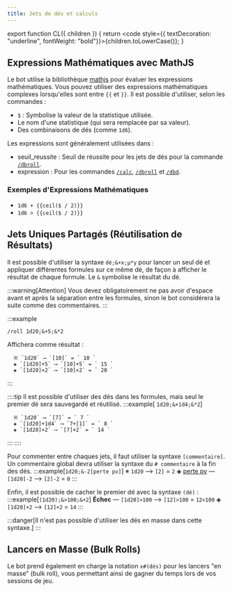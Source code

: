 ```yaml
---
title: Jets de dés et calculs
---
```


export function CL({ children }) {
  return <code style={{ textDecoration: "underline", fontWeight: "bold"}}>{children.toLowerCase()}</code>;
}

## Expressions Mathématiques avec MathJS

Le bot utilise la bibliothèque [mathjs](https://mathjs.org/) pour évaluer les expressions mathématiques. Vous pouvez utiliser des expressions mathématiques complexes lorsqu'elles sont entre `{{` et `}}`.
Il est possible d'utiliser, selon les commandes :
- `$` : Symbolise la valeur de la statistique utilisée.
- Le nom d'une statistique (qui sera remplacée par sa valeur).
- Des combinaisons de dés (comme `1d6`).

Les expressions sont généralement utilisées dans :
- <CL>seuil_reussite</CL> : Seuil de réussite pour les jets de dés pour la commande [`/dbroll`](./model.mdx#dbroll).
- <CL>expression</CL> : Pour les commandes [`/calc`](./model.mdx#calc), [`/dbroll`](./model.mdx#dbroll) et [`/dbd`](./model.mdx#dbd).

### Exemples d'Expressions Mathématiques

- `1d6 + {{ceil($ / 2)}}`
- `1d6 > {{ceil($ / 2)}}`

## Jets Uniques Partagés (Réutilisation de Résultats)

Il est possible d'utiliser la syntaxe `dé;&+x;µ*y` pour lancer un seul dé et appliquer différentes formules sur ce même dé, de façon à afficher le résultat de chaque formule. Le `&` symbolise le résultat du dé.

:::warning[Attention]
Vous devez obligatoirement ne pas avoir d'espace avant et après la séparation entre les formules, sinon le bot considérera la suite comme des commentaires.
:::

:::example
```
/roll 1d20;&+5;&*2
```
Affichera comme résultat :
```
  ※ `1d20` ⟶ `[10]` = ` 10 `
  ◈ `[1d20]+5` ⟶ `[10]+5` = ` 15 `
  ◈ `[1d20]×2` ⟶ `[10]×2` = ` 20 `
```
:::

::::tip
Il est possible d'utiliser des dés dans les formules, mais seul le premier dé sera sauvegardé et réutilisé.
:::example[ `1d20;&+1d4;&*2`]
```
  ※ `1d20` ⟶ `[7]` = ` 7 `
  ◈ `[1d20]+1d4` ⟶ `7+[1]` = ` 8 `
  ◈ `[1d20]×2` ⟶ `[7]×2` = ` 14 `
```
:::
::::

Pour commenter entre chaques jets, il faut utiliser la syntaxe `[commentaire]`. Un commentaire global devra utiliser la syntaxe du `# commentaire` à la fin des dés. 
:::example[`1d20;&-2[perte pv]`]
  ※ `1d20` ⟶ `[2]` = ` 2 `
  ◈ <u>perte pv</u> — `[1d20]-2` ⟶ `[2]-2` = ` 0 `
:::

Enfin, il est possible de cacher le premier dé avec la syntaxe `(dé)` :
:::example[`(1d20);&>100;&+2`]
  **Échec** — `[1d20]>100` ⟶ `[12]>100` = ` 12<100 `
  ◈ `[1d20]+2` ⟶ `[12]+2` = ` 14 `
:::

:::danger[Il n'est pas possible d'utiliser les dés en masse dans cette syntaxe.]
:::

## Lancers en Masse (Bulk Rolls)

Le bot prend également en charge la notation `x#(dés)` pour les lancers "en masse" (bulk roll), vous permettant ainsi de gagner du temps lors de vos sessions de jeu.